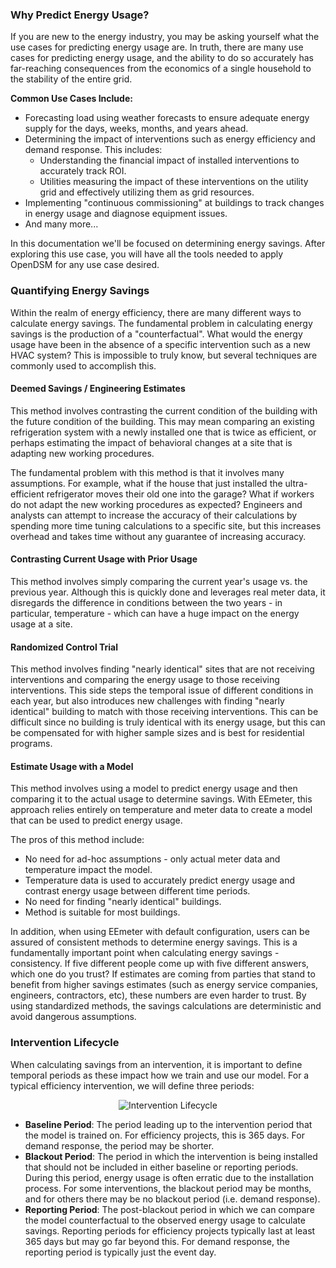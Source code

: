 ### Why Predict Energy Usage?

If you are new to the energy industry, you may be asking yourself what the use cases for predicting energy usage are. In truth, there are many use cases for predicting energy usage, and the ability to do so accurately has far-reaching consequences from the economics of a single household to the stability of the entire grid.

**Common Use Cases Include:**

- Forecasting load using weather forecasts to ensure adequate energy supply for the days, weeks, months, and years ahead.
- Determining the impact of interventions such as energy efficiency and demand response. This includes:
    - Understanding the financial impact of installed interventions to accurately track ROI.
    - Utilities measuring the impact of these interventions on the utility grid and effectively utilizing them as grid resources.
- Implementing "continuous commissioning" at buildings to track changes in energy usage and diagnose equipment issues.
- And many more...

In this documentation we'll be focused on determining energy savings. After exploring this use case, you will have all the tools needed to apply OpenDSM for any use case desired.

### Quantifying Energy Savings

Within the realm of energy efficiency, there are many different ways to calculate energy savings. The fundamental problem in calculating energy savings is the production of a "counterfactual". What would the energy usage have been in the absence of a specific intervention such as a new HVAC system? This is impossible to truly know, but several techniques are commonly used to accomplish this.

#### Deemed Savings / Engineering Estimates

This method involves contrasting the current condition of the building with the future condition of the building. This may mean comparing an existing refrigeration system with a newly installed one that is twice as efficient, or perhaps estimating the impact of behavioral changes at a site that is adapting new working procedures.

The fundamental problem with this method is that it involves many assumptions. For example, what if the house that just installed the ultra-efficient refrigerator moves their old one into the garage? What if workers do not adapt the new working procedures as expected? Engineers and analysts can attempt to increase the accuracy of their calculations by spending more time tuning calculations to a specific site, but this increases overhead and takes time without any guarantee of increasing accuracy.

#### Contrasting Current Usage with Prior Usage

This method involves simply comparing the current year's usage vs. the previous year. Although this is quickly done and leverages real meter data, it disregards the difference in conditions between the two years - in particular, temperature - which can have a huge impact on the energy usage at a site.

#### Randomized Control Trial

This method involves finding "nearly identical" sites that are not receiving interventions and comparing the energy usage to those receiving interventions. This side steps the temporal issue of different conditions in each year, but also introduces new challenges with finding "nearly identical" building to match with those receiving interventions. This can be difficult since no building is truly identical with its energy usage, but this can be compensated for with higher sample sizes and is best for residential programs.

#### Estimate Usage with a Model

This method involves using a model to predict energy usage and then comparing it to the actual usage to determine savings. With EEmeter, this approach relies entirely on temperature and meter data to create a model that can be used to predict energy usage. 

The pros of this method include:

- No need for ad-hoc assumptions - only actual meter data and temperature impact the model.
- Temperature data is used to accurately predict energy usage and contrast energy usage between different time periods.
- No need for finding "nearly identical" buildings.
- Method is suitable for most buildings.

In addition, when using EEmeter with default configuration, users can be assured of consistent methods to determine energy savings. This is a fundamentally important point when calculating energy savings - consistency. If five different people come up with five different answers, which one do you trust? If estimates are coming from parties that stand to benefit from higher savings estimates (such as energy service companies, engineers, contractors, etc), these numbers are even harder to trust. By using standardized methods, the savings calculations are deterministic and avoid dangerous assumptions.

### Intervention Lifecycle

When calculating savings from an intervention, it is important to define temporal periods as these impact how we train and use our model. For a typical efficiency intervention, we will define three periods:

<div style="text-align: center">
    <img src="/assets/images/general_concepts/intervention_lifecycle.png" alt="Intervention Lifecycle">
</div>

- **Baseline Period**: The period leading up to the intervention period that the model is trained on. For efficiency projects, this is 365 days. For demand response, the period may be shorter.
- **Blackout Period**: The period in which the intervention is being installed that should not be included in either baseline or reporting periods. During this period, energy usage is often erratic due to the installation process. For some interventions, the blackout period may be months, and for others there may be no blackout period (i.e. demand response).
- **Reporting Period**: The post-blackout period in which we can compare the model counterfactual to the observed energy usage to calculate savings. Reporting periods for efficiency projects typically last at least 365 days but may go far beyond this. For demand response, the reporting period is typically just the event day.


